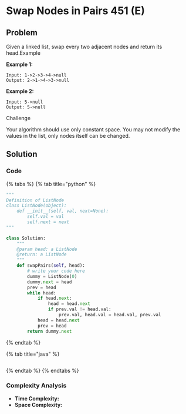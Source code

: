 # Swap Nodes in Pairs 451 \(E\)

## Problem

Given a linked list, swap every two adjacent nodes and return its head.Example

**Example 1:**

```text
Input: 1->2->3->4->null
Output: 2->1->4->3->null
```

**Example 2:**

```text
Input: 5->null
Output: 5->null
```

Challenge

Your algorithm should use only constant space. You may not modify the values in the list, only nodes itself can be changed.

## Solution 

### Code

{% tabs %}
{% tab title="python" %}
```python
"""
Definition of ListNode
class ListNode(object):
    def __init__(self, val, next=None):
        self.val = val
        self.next = next
"""

class Solution:
    """
    @param head: a ListNode
    @return: a ListNode
    """
    def swapPairs(self, head):
        # write your code here
        dummy = ListNode(0)
        dummy.next = head 
        prev = head
        while head:
            if head.next:
                head = head.next
                if prev.val != head.val:
                    prev.val, head.val = head.val, prev.val
            head = head.next
            prev = head
        return dummy.next
```
{% endtab %}

{% tab title="java" %}
```

```
{% endtab %}
{% endtabs %}

### Complexity Analysis

* **Time Complexity:**
* **Space Complexity:**

